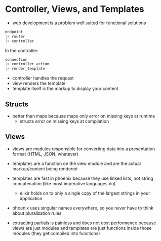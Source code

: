 # Controller, Views, and Templates

- web development is a problem well suited for functional solutions

```elixir
endpoint
|> router
|> controller
```

In the controller:

```elixir
connection
|> controller_action
|> render_template
```

- controller handles the request
- view renders the template
- template itself is the markup to display your content

## Structs

- better than maps because maps only error on missing keys at runtime
  - structs error on missing keys at compilation

## Views

- views are modules responsible for converting data into a presentation format (HTML, JSON, whatever)
- templates are a function on the view module and are the actual markup/content being rendered
- templates are fast in phoenix because they use linked lists, not string concatenation (like most imperative languages do)
  - elixir holds on to only a single copy of the largest strings in your application

- phoenix uses singular names everywhere, so you never have to think about pluralization rules

- extracting partials is painless and does not cost performance because views are just modules and templates are just functions inside those modules (they get compiled into functions)
